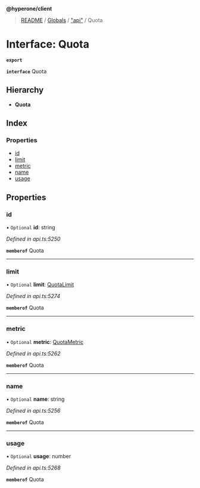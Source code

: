 **@hyperone/client**

> [README](../README.md) / [Globals](../globals.md) / ["api"](../modules/_api_.md) / Quota

# Interface: Quota

**`export`** 

**`interface`** Quota

## Hierarchy

* **Quota**

## Index

### Properties

* [id](_api_.quota.md#id)
* [limit](_api_.quota.md#limit)
* [metric](_api_.quota.md#metric)
* [name](_api_.quota.md#name)
* [usage](_api_.quota.md#usage)

## Properties

### id

• `Optional` **id**: string

*Defined in api.ts:5250*

**`memberof`** Quota

___

### limit

• `Optional` **limit**: [QuotaLimit](_api_.quotalimit.md)

*Defined in api.ts:5274*

**`memberof`** Quota

___

### metric

• `Optional` **metric**: [QuotaMetric](_api_.quotametric.md)

*Defined in api.ts:5262*

**`memberof`** Quota

___

### name

• `Optional` **name**: string

*Defined in api.ts:5256*

**`memberof`** Quota

___

### usage

• `Optional` **usage**: number

*Defined in api.ts:5268*

**`memberof`** Quota
